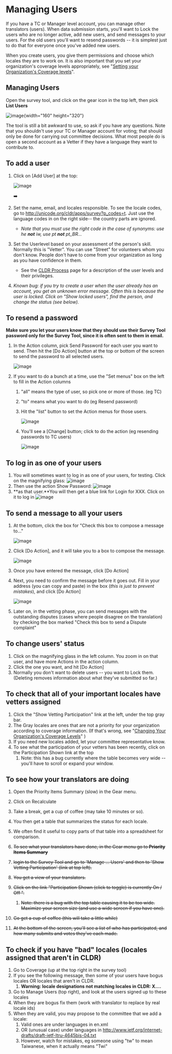 # Managing Users

If you have a TC or Manager level account, you can manage other translators
(users). When data submission starts, you'll want to Lock the users who are no
longer active, add new users, and send messages to your users. For the old users
you'll want to resend passwords -- it is simplest just to do that for everyone
once you've added new users.

When you create users, you give them permissions and choose which locales they
are to work on. It is also important that you set your organization's coverage
levels appropriately, see "[Setting your Organization's Coverage
levels](../coverage.md)".

## Managing Users

Open the survey tool, and click on the gear icon in the top left, then pick
**List <myorg> Users**

![image](Screen-Shot-2017-06-16-at-07.10.58.png){width="160" height="320"}

The tool is still a bit awkward to use, so ask if you have any questions. Note
that you shouldn't use your TC or Manager account for voting; that should only
be done for carrying out committee decisions. What most people do is open a
second account as a Vetter if they have a language they want to contribute to.

## **To add a user**

1.  Click on \[Add User\] at the top:

    ![image](Screen-Shot-2017-06-16-at-07.42.09.png)

    ➡️

2.  Set the name, email, and locales responsible. To see the locale codes, go to
    <http://unicode.org/cldr/apps/survey?p_codes=t>. Just use the language codes
    in on the right side-- the country parts are ignored.
    *   *Note that you must use the right code in the case of synonyms: use he
        **not** iw, use pt **not** pt_BR...*
3.  Set the Userlevel based on your assessment of the person's skill. Normally
    this is "Vetter". You can use "Street" for volunteers whom you don't know.
    People don't have to come from your organization as long as you have
    confidence in them.
    *   See the [CLDR Process](../../process/index.md) page for a description of
        the user levels and their privileges.
4.  *Known bug: if you try to create a user when the user already has an
    account, you get an unknown error message. Often this is because the user is
    locked. Click on "Show locked users", find the person, and change the status
    (see below).*

## **To resend a password**

**Make sure you let your users know that they should use their Survey Tool
password only for the Survey Tool, since it is often sent to them in email.**

1.  In the Action column, pick Send Password for each user you want to send.
    Then hit the \[Do Action\] button at the top or bottom of the screen to send
    the password to all selected users.

    ![image](sendpassword.jpg)

2.  If you want to do a bunch at a time, use the "Set menus" box on the left to
    fill in the Action columns
    1.  "all" means the type of user, so pick one or more of those. (eg TC)
    2.  "to" means what you want to do (eg Resend password)
    3.  Hit the "list" button to set the Action menus for those users.

        ![image](setmenu.jpg)

    4.  You'll see a \[Change\] button; click to do the action (eg resending
        passwords to TC users)

        ![image](prefilled.jpg)

## **To log in as one of your users**

1.  You will sometimes want to log in as one of your users, for testing. Click
    on the magnifying glass:
    ![image](Screen-Shot-2017-06-16-at-07.49.24.png)
2.  Then use the action Show Password:
    ![image](Screen-Shot-2017-06-16-at-07.48.00.png)
3.  **as that user.**You will then get a blue link for Login for XXX. Click on it to log in
    ![image](Screen-Shot-2017-06-16-at-07.52.22.png)

## **To send a message to all your users**

1.  At the bottom, click the box for "Check this box to compose a message to..."

    ![image](sendmsg0.jpg)

2.  Click \[Do Action\], and it will take you to a box to compose the message.

    ![image](sendmsg1.jpg)

3.  Once you have entered the message, click \[Do Action\]
4.  Next, you need to confirm the message before it goes out.
    Fill in your address (you can copy and paste) in the box (*this is just to
    prevent mistakes*), and click \[Do Action\]

    ![image](sendmsg2.jpg)

5.  Later on, in the vetting phase, you can send messages with the outstanding
    disputes (cases where people disagree on the translation) by checking the
    box marked "Check this box to send a Dispute complaint"

## **To change users' status**

1.  Click on the magnifying glass in the left column. You zoom in on that user,
    and have more Actions in the action column.
2.  Click the one you want, and hit \[Do Action\]
3.  Normally you don't want to delete users -- you want to Lock them. (Deleting
    removes information about what they've submitted so far.)

## **To check that all of your important locales have vetters assigned**

1.  Click the "Show Vetting Participation" link at the left, under the top gray
    bar.
2.  The Gray locales are ones that are not a priority for your organization
    according to coverage information. (If that's wrong, see "[Changing Your
    Organization's Coverage Levels](../coverage.md)" )
3.  If you need new locales added, let your committee representative know.
4.  To see what the participation of your vetters has been recently, click on
    the Participation Shown link at the top
    1.  Note: this has a bug currently where the table becomes very wide --
        you'll have to scroll or expand your window.

## **To see how your translators are doing**

1.  Open the Priority Items Summary (slow) in the Gear menu.
2.  Click on Recalculate
3.  Take a break, get a cup of coffee (may take 10 minutes or so).
4.  You then get a table that summarizes the status for each locale.
5.  We often find it useful to copy parts of that table into a spreadsheet for
    comparison.

1.  ~~To see what your translators have done, in the Gear menu go to **Priority
    Items Summary**~~
2.  ~~login to the Survey Tool and go to 'Manage … Users' and then to 'Show
    Vetting Participation' (link at top left).~~
3.  ~~You get a view of your translators.~~
4.  ~~Click on the link "Participation Shown (click to toggle) is currently On /
    Off ".~~
    1.  ~~Note: there is a bug with the top table causing it to be too wide.
        Maximize your screen size (and use a wide screen if you have one).~~
5.  ~~Go get a cup of coffee (this will take a little while)~~
6.  ~~At the bottom of the screen, you'll see a list of who has participated,
    and how many submits and votes they've each made.~~

## **To check if you have "bad" locales (locales assigned that aren't in CLDR)**

1.  Go to Coverage (up at the top right in the survey tool)
2.  If you see the following message, then some of your users have bogus locales
    OR locales that aren't in CLDR.
    1.  **Warning: locale designations not matching locales in CLDR: X....**
3.  Go to Manage Users (top right), and look at the users signed up to these
    locales
4.  When they are bogus fix them (work with translator to replace by real locale
    ids)
5.  When they are valid, you may propose to the committee that we add a locale:
    1.  Valid ones are under languages in en.xml
    2.  OR (unusual case) under languages in
        http://www.ietf.org/internet-drafts/draft-ietf-ltru-4645bis-04.txt
    3.  However, watch for mistakes, eg someone using "tw" to mean Taiwanese,
        when it actually means "Twi"
